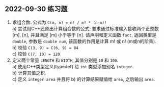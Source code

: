 ## 2022-09-30 练习题

1. 求组合数: 公式为 `C(m, n) = n! / m! * (n-m)!`<br/>
   a) 尝试用C++还原出计算组合数的公式; 要求通过标准输入接收两个正整数[m], [n], 并且满足 [m] 小于等于 [n]. 请声明和定义函数 `fact`, 返回类型是 `double`, 参数是 `double num`, 该函数的作用是计算 m! 或 n! (m或n的阶乘).<br/>
   b) 校验 `C(3, 9) = C(6, 9) = 84`<br/>
   c) 校验 `C(7, 10) = 120`<br/>
2. 定义两个常量 `LENGTH` 和  `WIDTH`, 其值分别是 `10` 和 `100`.<br/>
   a) 使用C++类型定义(typedef) 给 `int` 类型添加别名 `integer`.<br/>
   b) 计算其值之积.<br/>
   c) 定义 `integer area` 并且将 b) 的计算结果赋值给 `area`, 之后输出 `area`.<br/>